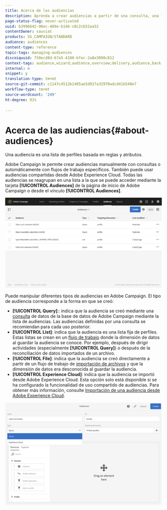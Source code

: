 ```yaml
---
title: Acerca de las audiencias
description: Aprenda a crear audiencias a partir de una consulta, una lista o un archivo, y a importarlas desde Adobe Experience Cloud.
page-status-flag: never-activated
uuid: b3996642-96ec-489e-b146-c8c2cb52aa32
contentOwner: sauviat
products: SG_CAMPAIGN/STANDARD
audience: audiences
content-type: reference
topic-tags: managing-audiences
discoiquuid: 750ecd8d-67a5-4180-bfec-2a8e3098c812
context-tags: audience,wizard;audience,overview;delivery,audience,back
internal: n
snippet: y
translation-type: tm+mt
source-git-commit: c1147c4512b1485ae5d927a32970adcd41b540e7
workflow-type: tm+mt
source-wordcount: '249'
ht-degree: 91%

---
```



# Acerca de las audiencias{#about-audiences}

Una audiencia es una lista de perfiles basada en reglas y atributos.

Adobe Campaign le permite crear audiencias manualmente con consultas o automáticamente con flujos de trabajo específicos. También puede usar audiencias compartidas desde Adobe Experience Cloud. Todas las audiencias se reagrupan en una lista a la que se puede acceder mediante la tarjeta **[!UICONTROL Audiences]** de la página de inicio de Adobe Campaign o desde el vínculo **[!UICONTROL Audiences]**.

![](assets/audience_1.png)

Puede manipular diferentes tipos de audiencias en Adobe Campaign. El tipo de audiencia corresponde a la forma en que se creó:

* **[!UICONTROL Query]**:: indica que la audiencia se creó mediante una [consulta](../../automating/using/editing-queries.md#about-query-editor) de datos de la base de datos de Adobe Campaign mediante la lista de audiencias. Las audiencias definidas por una consulta se recomiendan para cada uso posterior.
* **[!UICONTROL List]**: indica que la audiencia es una lista fija de perfiles. Estas listas se crean en un [flujo de trabajo](../../automating/using/get-started-workflows.md) donde la dimensión de datos al guardar la audiencia se conoce. Por ejemplo, después de dirigir actividades (especialmente **[!UICONTROL Query]**) o después de la reconciliación de datos importados de un archivo.
* **[!UICONTROL File]**: indica que la audiencia se creó directamente a partir de un flujo de trabajo de [importación de archivos](../../automating/using/load-file.md) y que la dimensión de datos era desconocida al guardar la audiencia.
* **[!UICONTROL Experience Cloud]**: indica que la audiencia se importó desde Adobe Experience Cloud. Esta opción solo está disponible si se ha configurado la funcionalidad de uso compartido de audiencias. Para obtener más información, consulte [Importación de una audiencia desde Adobe Experience Cloud](../../integrating/using/sharing-audiences-with-audience-manager-or-people-core-service.md#importing-an-audience).

![](assets/audience_type_selection.png)
